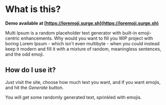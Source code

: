 # What is this?

**Demo available at [https://loremoji.surge.sh](https://loremoji.surge.sh)**

Multi Ipsum is a random placeholder text generator with built-in emoji-centric enhancements.
Why would you want to fill you WIP project with boring Lorem Ipsum - which isn't even multibyte - when you could instead keep it modern and fill it with a mixture of random, meaningless sentences, and the odd emoji.

## How do I use it?
Just visit the site, choose how much text you want, and if you want emojis, and hit the *Generate* button.

You will get some randomly generated text, sprinkled with emojis.
